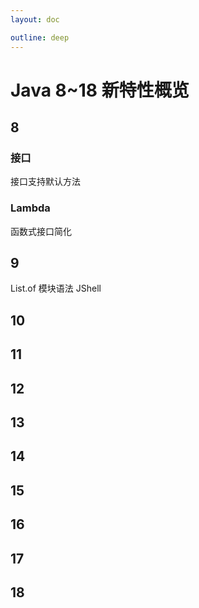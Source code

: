 ```yaml
---
layout: doc

outline: deep
---
```


# Java 8~18 新特性概览

## 8
### 接口
接口支持默认方法
### Lambda
函数式接口简化
## 9
List.of
模块语法
JShell
## 10
## 11
## 12
## 13
## 14
## 15
## 16
## 17
## 18

